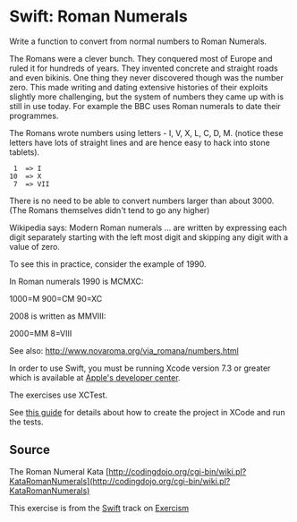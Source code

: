 # Swift: Roman Numerals

Write a function to convert from normal numbers to Roman Numerals.

The Romans were a clever bunch. They conquered most of Europe and ruled
it for hundreds of years. They invented concrete and straight roads and
even bikinis. One thing they never discovered though was the number
zero. This made writing and dating extensive histories of their exploits
slightly more challenging, but the system of numbers they came up with
is still in use today. For example the BBC uses Roman numerals to date
their programmes.

The Romans wrote numbers using letters - I, V, X, L, C, D, M. (notice
these letters have lots of straight lines and are hence easy to hack
into stone tablets).

```
 1  => I
10  => X
 7  => VII
```

There is no need to be able to convert numbers larger than about 3000.
(The Romans themselves didn't tend to go any higher)

Wikipedia says: Modern Roman numerals ... are written by expressing each
digit separately starting with the left most digit and skipping any
digit with a value of zero.

To see this in practice, consider the example of 1990.

In Roman numerals 1990 is MCMXC:

1000=M
900=CM
90=XC

2008 is written as MMVIII:

2000=MM
8=VIII

See also: http://www.novaroma.org/via_romana/numbers.html

In order to use Swift, you must be running Xcode version 7.3 or greater which is available at [Apple's developer center][appledev].

[appledev]: https://developer.apple.com/xcode/downloads/

The exercises use XCTest.

See [this guide][exercism-xcode-swift] for details about how to create the project in XCode and run the tests.

[exercism-xcode-swift]: https://github.com/exercism/xswift/blob/master/docs/TESTS.md

## Source

The Roman Numeral Kata [http://codingdojo.org/cgi-bin/wiki.pl?KataRomanNumerals](http://codingdojo.org/cgi-bin/wiki.pl?KataRomanNumerals)

This exercise is from the [Swift][swift] track on [Exercism][exercism]

[exercism]: http://exercism.io
[swift]: http://exercism.io/languages/swift



